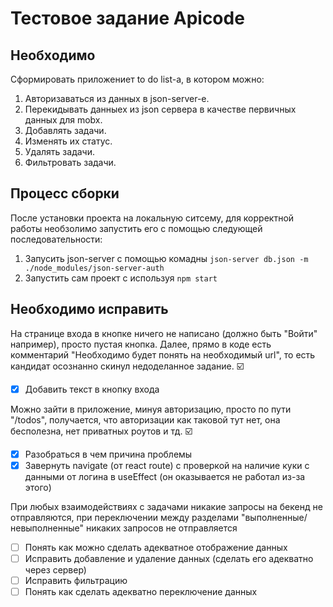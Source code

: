 # Тестовое задание Apicode
## Необходимо
Сформировать приложениет to do list-а, в котором можно: 
 1.  Авторизаваться из данных в json-server-е.
 2.  Перекидывать данныех из json сервера в качестве первичных данных для mobx.
 3.  Добавлять задачи.
 4.  Изменять их статус.
 5.  Удалять задачи.
 6.  Фильтровать задачи.


## Процесс сборки 

После установки проекта на локальную ситсему, для корректной работы необзолимо запустить его с помощью следующей последовательности: 
1. Запусить json-server с помощью комадны `json-server db.json -m ./node_modules/json-server-auth`
2. Запустить сам проект с используя `npm start `

## Необходимо исправить 

На странице входа в кнопке ничего не написано (должно быть "Войти" например), просто пустая кнопка. Далее, прямо в коде есть комментарий "Необходимо будет понять на необходимый url", то есть кандидат осознанно скинул недоделанное задание. ☑️
- [x] Добавить текст в кнопку входа 



Можно зайти в приложение, минуя авторизацию, просто по пути "/todos", получается, что авторизации как таковой тут нет, она бесполезна, нет приватных роутов и тд. ☑️
- [x] Разобраться в чем причина проблемы 
- [x] Завернуть navigate (от react route) с проверкой на наличие куки с данными от логина в useEffect (он оказывается не работал из-за этого)

При любых взаимодействиях с задачами никакие запросы на бекенд не отправляются, при переключении между разделами "выполненные/невыполненные" никаких запросов не отправляется
- [ ] Понять как можно сделать адекватное отображение данных 
- [ ] Исправить добавление и удаление данных (сделать его адекватно через сервер)
- [ ] Исправить фильтрацию
- [ ] Понять как сделать адекватно переключение данных

